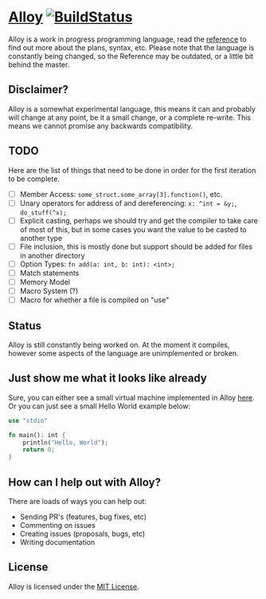 # [Alloy](http://alloy-lang.org) [![BuildStatus](https://travis-ci.org/alloy-lang/alloy.svg?branch=master)](https://travis-ci.org/alloy-lang/alloy)
Alloy is a work in progress programming language, read the [reference](docs/REFERENCE.md) to find out more about the plans, syntax, etc. Please note that the language is constantly being changed, so the Reference may be outdated, or a little bit behind the master.

## Disclaimer?
Alloy is a somewhat experimental language, this means it can and probably will change at any point, be it a small change, or a complete re-write. This means we cannot promise any backwards compatibility. 

## TODO
Here are the list of things that need to be done in order for the first iteration to be complete.

* [ ] Member Access: `some_struct.some_array[3].function()`, etc.
* [ ] Unary operators for address of and dereferencing: `x: ^int = &y;`, `do_stuff(^x);`
* [ ] Explicit casting, perhaps we should try and get the compiler to take care of most of this, but in some cases you want the value to be casted to another type
* [ ] File inclusion, this is mostly done but support should be added for files in another directory
* [ ] Option Types: `fn add(a: int, b: int): <int>;`
* [ ] Match statements
* [ ] Memory Model
* [ ] Macro System (?)
* [ ] Macro for whether a file is compiled on "use"

## Status
Alloy is still constantly being worked on. At the moment it compiles,
however some aspects of the language are unimplemented or broken.

## Just show me what it looks like already
Sure, you can either see a small virtual machine implemented in Alloy [here](tests/misc/virtualmachine.aly). Or you can just see a small Hello World example below:

```rust
use "stdio"

fn main(): int {
    println("Hello, World");
    return 0;
}
```

## How can I help out with Alloy?
There are loads of ways you can help out:

* Sending PR's (features, bug fixes, etc)
* Commenting on issues
* Creating issues (proposals, bugs, etc)
* Writing documentation

## License
Alloy is licensed under the [MIT License](/LICENSE.md).
